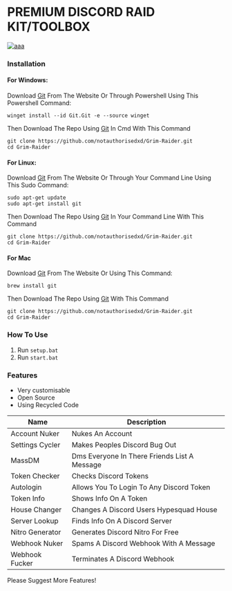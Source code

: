 # PREMIUM DISCORD RAID KIT/TOOLBOX

[![aaa](https://media3.giphy.com/media/v1.Y2lkPTc5MGI3NjExZGUzYjk2NWE3NzZhZmRlNmYwMjk0OTY1OGIxNThiZmEzZWQwNGNjNyZlcD12MV9pbnRlcm5hbF9naWZzX2dpZklkJmN0PXM/TIj8cbzWYKnE9ul3ab/giphy.gif)](https://discord.link/hap)


### Installation
#### For Windows:

Download [Git](https://git-scm.com/) From The Website Or Through Powershell Using This Powershell Command:
```
winget install --id Git.Git -e --source winget
```

Then Download The Repo Using [Git](https://git-scm.com/) In Cmd With This Command
```
git clone https://github.com/notauthorisedxd/Grim-Raider.git
cd Grim-Raider
```

#### For Linux:
Download [Git](https://git-scm.com/) From The Website Or Through Your Command Line Using This Sudo Command:
```
sudo apt-get update
sudo apt-get install git
```
Then Download The Repo Using [Git](https://git-scm.com/) In Your Command Line With This Command
```
git clone https://github.com/notauthorisedxd/Grim-Raider.git
cd Grim-Raider
```

#### For Mac
Download [Git](https://git-scm.com/) From The Website Or Using This Command:
```
brew install git
```
Then Download The Repo Using [Git](https://git-scm.com/) With This Command
```
git clone https://github.com/notauthorisedxd/Grim-Raider.git
cd Grim-Raider
```

### How To Use
1. Run ```setup.bat```
2. Run ```start.bat```


### Features

- Very customisable
- Open Source
- Using Recycled Code

| Name | Description |
| ------ | ------ |
| Account Nuker | Nukes An Account |
| Settings Cycler | Makes Peoples Discord Bug Out |
| MassDM | Dms Everyone In There Friends List A Message |
| Token Checker | Checks Discord Tokens |
| Autologin | Allows You To Login To Any Discord Token|
| Token Info | Shows Info On A Token |
| House Changer | Changes A Discord Users Hypesquad House |
| Server Lookup | Finds Info On A Discord Server |
| Nitro Generator | Generates Discord Nitro For Free |
| Webhook Nuker | Spams A Discord Webhook With A Message |
| Webhook Fucker | Terminates A Discord Webhook |



Please Suggest More Features!



